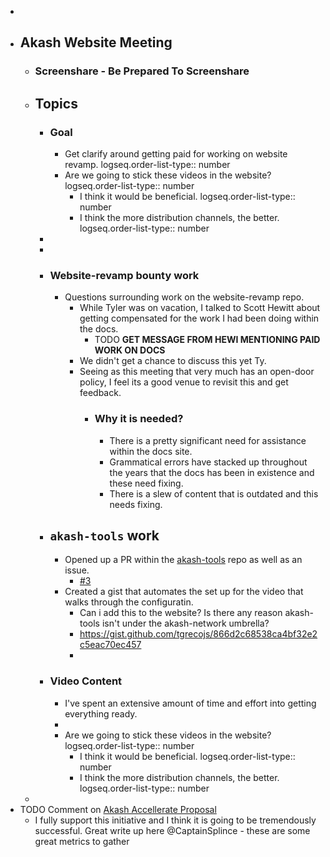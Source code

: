 -
- ## Akash Website Meeting
	- ### Screenshare - Be Prepared To Screenshare
	- ## Topics
		- ### Goal
			- Get clarify around getting paid for working on website revamp.
			  logseq.order-list-type:: number
			- Are we going to stick these videos in the website? 
			  logseq.order-list-type:: number
				- I think it would be beneficial. 
				  logseq.order-list-type:: number
				- I think the more distribution channels, the better.
				  logseq.order-list-type:: number
		-
		-
		- ### Website-revamp bounty work
			- Questions surrounding work on the website-revamp repo.
				- While Tyler was on vacation, I talked to Scott Hewitt about getting compensated for the work I had been doing within the docs.
					- TODO **GET MESSAGE FROM HEWI MENTIONING PAID WORK ON DOCS**
				- We didn't get a chance to discuss this yet Ty.
				- Seeing as this meeting that very much has an open-door policy, I feel its a good venue to revisit this and get feedback.
					- ### Why it is needed?
						- There is a pretty significant need for assistance within the docs site.
						- Grammatical errors have stacked up throughout the years that the docs has been in existence and these need fixing.
						- There is a slew of content that is outdated and this needs fixing.
		- ## `akash-tools` work
			- Opened up a PR within the [akash-tools](https://github.com/arno01/akash-tools/issues/3) repo as well as an issue.
				- [#3](https://github.com/arno01/akash-tools/issues/3)
			- Created a gist that automates the set up for the video that walks through the configuratin.
				- Can i add this to the website? Is there any reason akash-tools isn't under the akash-network umbrella?
				- https://gist.github.com/tgrecojs/866d2c68538ca4bf32e2c5eac70ec457
				-
		- ### Video Content
			- I've spent an extensive amount of time and effort into getting everything ready.
			-
			- Are we going to stick these videos in the website? 
			  logseq.order-list-type:: number
				- I think it would be beneficial. 
				  logseq.order-list-type:: number
				- I think the more distribution channels, the better.
				  logseq.order-list-type:: number
	-
- TODO Comment on [Akash Accellerate Proposal](https://github.com/orgs/akash-network/discussions/499)
	- I fully support this initiative and I think it is going to be tremendously successful. Great write up here @CaptainSplince - these are some great metrics to gather